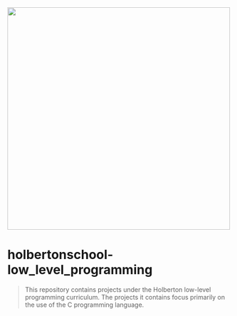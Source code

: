 <img  src  =  "https://camo.githubusercontent.com/2dec91e6bf9bc9cb3957f84ed9fe8e9a00dd6139eeeb04d3e2dae81977572059/68747470733a2f2f692e6962622e636f2f6e4d74525851522f486f6c626572746f6e2e706e67" width  =  "500"/>

# holbertonschool-low_level_programming

> This repository contains projects under the Holberton low-level programming curriculum. The projects it contains focus primarily on the use of the C programming language.
